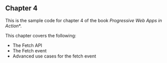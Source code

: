 ## Chapter 4

This is the sample code for chapter 4 of the book *Progressive Web Apps in Action**.  

This chapter covers the following:

- The Fetch API
- The Fetch event
- Advanced use cases for the fetch event
